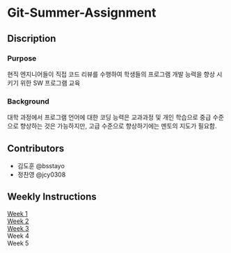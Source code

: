 # Git-Summer-Assignment

## Discription
### Purpose
현직 엔지니어들이 직접 코드 리뷰를 수행하여 학생들의 프로그램 개발 능력을 향상 시키기 위한 SW 프로그램 교육

### Background
대학 과정에서 프로그램 언어에 대한 코딩 능력은 교과과정 및 개인 학습으로 중급 수준으로 향상하는 것은 가능하지만, 고급 수준으로 향상하기에는 멘토의 지도가 필요함.

## Contributors
 - 김도훈 @bsstayo
 - 정찬영 @jcy0308
 
## Weekly Instructions
[Week 1](./instructions/Week1.md) <br>
[Week 2](./instructions/Week2.md) <br>
[Week 3](./instructions/Week3.md) <br>
Week 4 <br>
Week 5 <br>
